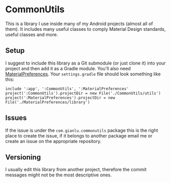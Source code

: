 # CommonUtils
This is a library I use inside many of my Android projects (almost all of them). It includes many useful classes to comply Material Design standards, useful classes and more.

## Setup
I suggest to include this library as a Git submodule (or just clone it) into your project and then add it as a Gradle module. You'll also need [MaterialPreferences](https://github.com/devgianlu/MaterialPreferences).  Your `settings.gradle` file should look something like this:

```
include ':app', ':CommonUtils', ':MaterialPreferences'
project(':CommonUtils').projectDir = new File('./CommonUtils/utils')
project(':MaterialPreferences').projectDir = new File('./MaterialPreferences/library')
```

## Issues
If the issue is under the `com.gianlu.commonutils` package this is the right place to create the issue, if it belongs to another package email me or create an issue on the appropriate repository. 

## Versioning 
I usually edit this library from another project, therefore the commit messages might not be the most descriptive ones.
